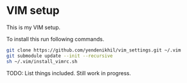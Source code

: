 # VIM setup

This is my VIM setup.

To install this run following commands.
```sh
git clone https://github.com/yendenikhil/vim_settings.git ~/.vim
git submodule update --init --recursive
sh ~/.vim/install_vimrc.sh
```

TODO: List things included. Still work in progress.

